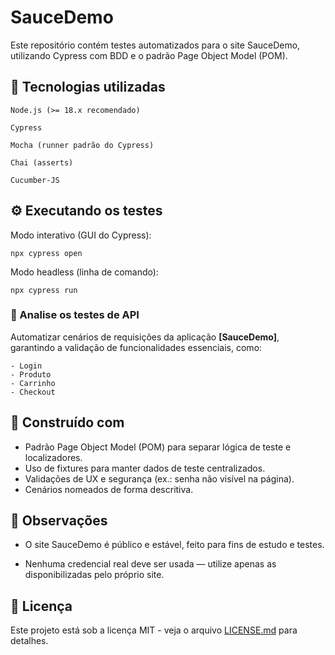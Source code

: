 # SauceDemo

Este repositório contém testes automatizados para o site SauceDemo, utilizando Cypress com BDD e o padrão Page Object Model (POM).

## 🚀 Tecnologias utilizadas

```
Node.js (>= 18.x recomendado)

Cypress

Mocha (runner padrão do Cypress)

Chai (asserts)

Cucumber-JS
```

## ⚙️ Executando os testes

Modo interativo (GUI do Cypress):
```
npx cypress open
```
Modo headless (linha de comando):
```
npx cypress run
```

### 🔩 Analise os testes de API

Automatizar cenários de requisições da aplicação **[SauceDemo]**, garantindo a validação de funcionalidades essenciais, como:

```
- Login
- Produto
- Carrinho
- Checkout

```

## 🧩 Construído com

* Padrão Page Object Model (POM) para separar lógica de teste e localizadores.
* Uso de fixtures para manter dados de teste centralizados.
* Validações de UX e segurança (ex.: senha não visível na página).
* Cenários nomeados de forma descritiva.

## 📌 Observações

* O site SauceDemo é público e estável, feito para fins de estudo e testes.

* Nenhuma credencial real deve ser usada — utilize apenas as disponibilizadas pelo próprio site.

## 📄 Licença

Este projeto está sob a licença MIT - veja o arquivo [LICENSE.md](https://github.com/LucasWandermurem/sauce-demo-cypress-web/blob/main/LICENSE) para detalhes.